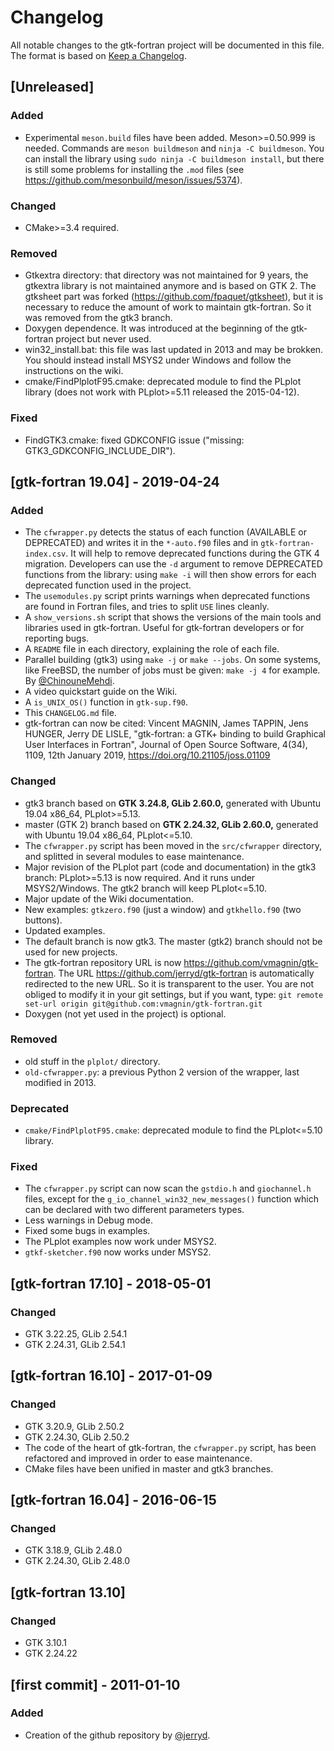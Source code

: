 # Changelog
All notable changes to the gtk-fortran project will be documented in this file.
The format is based on [Keep a Changelog](https://keepachangelog.com/en/1.0.0/).

## [Unreleased]
### Added
- Experimental `meson.build` files have been added. Meson>=0.50.999 is needed. Commands are `meson buildmeson` and `ninja -C buildmeson`. You can install the library using `sudo ninja -C buildmeson install`, but there is still some problems for installing the `.mod` files (see https://github.com/mesonbuild/meson/issues/5374). 

### Changed
- CMake>=3.4 required.

### Removed
- Gtkextra directory: that directory was not maintained for 9 years, the gtkextra library is not maintained anymore and is based on GTK 2. The gtksheet part was forked (https://github.com/fpaquet/gtksheet), but it is necessary to reduce the amount of work to maintain gtk-fortran. So it was removed from the gtk3 branch.
- Doxygen dependence. It was introduced at the beginning of the gtk-fortran project but never used.
- win32_install.bat: this file was last updated in 2013 and may be brokken. You should instead install MSYS2 under Windows and follow the instructions on the wiki.
- cmake/FindPlplotF95.cmake: deprecated module to find the PLplot library (does not work with PLplot>=5.11 released the 2015-04-12).

### Fixed
- FindGTK3.cmake: fixed GDKCONFIG issue ("missing: GTK3_GDKCONFIG_INCLUDE_DIR").


## [gtk-fortran 19.04] - 2019-04-24
### Added
- The `cfwrapper.py` detects the status of each function (AVAILABLE or DEPRECATED) and writes it in the `*-auto.f90` files and in `gtk-fortran-index.csv`. It will help to remove deprecated functions during the GTK 4 migration. Developers can use the `-d` argument to remove DEPRECATED functions from the library: using `make -i` will then show errors for each deprecated function used in the project.
- The `usemodules.py` script prints warnings when deprecated functions are found in Fortran files, and tries to split `USE` lines cleanly.
- A `show_versions.sh` script that shows the versions of the main tools and libraries used in gtk-fortran. Useful for gtk-fortran developers or for reporting bugs.
- A `README` file in each directory, explaining the role of each file.
- Parallel building (gtk3) using `make -j` or `make --jobs`. On some systems, like FreeBSD, the number of jobs must be given: `make -j 4` for example. By [@ChinouneMehdi](https://github.com/ChinouneMehdi).
- A video quickstart guide on the Wiki.
- A `is_UNIX_OS()` function in `gtk-sup.f90`.
- This `CHANGELOG.md` file.
- gtk-fortran can now be cited: Vincent MAGNIN, James TAPPIN, Jens HUNGER, Jerry DE LISLE, "gtk-fortran: a GTK+ binding to build Graphical User Interfaces in Fortran", Journal of Open Source Software, 4(34), 1109, 12th January 2019, https://doi.org/10.21105/joss.01109

### Changed
- gtk3 branch based on **GTK 3.24.8, GLib 2.60.0,** generated with Ubuntu 19.04 x86_64, PLplot>=5.13.
- master (GTK 2) branch based on **GTK 2.24.32, GLib 2.60.0,** generated with Ubuntu 19.04 x86_64, PLplot<=5.10.
- The `cfwrapper.py` script has been moved in the `src/cfwrapper` directory, and splitted
in several modules to ease maintenance.
- Major revision of the PLplot part (code and documentation) in the gtk3 branch: PLplot>=5.13 is now required. And it runs under MSYS2/Windows. The gtk2 branch will keep PLplot<=5.10.
- Major update of the Wiki documentation.
- New examples: `gtkzero.f90` (just a window) and `gtkhello.f90` (two buttons).
- Updated examples.
- The default branch is now gtk3. The master (gtk2) branch should not be used for new projects.
- The gtk-fortran repository URL is now https://github.com/vmagnin/gtk-fortran. The URL https://github.com/jerryd/gtk-fortran is automatically redirected to the new URL. So it is transparent to the user. You are not obliged to modify it in your git settings, but if you want, type: `git remote set-url origin git@github.com:vmagnin/gtk-fortran.git`
- Doxygen (not yet used in the project) is optional.

### Removed
- old stuff in the `plplot/` directory.
- `old-cfwrapper.py`: a previous Python 2 version of the wrapper, last modified in 2013.

### Deprecated
- `cmake/FindPlplotF95.cmake`: deprecated module to find the PLplot<=5.10 library.

### Fixed
- The `cfwrapper.py` script can now scan the `gstdio.h` and `giochannel.h` files, except for the `g_io_channel_win32_new_messages()` function which can be declared with two different parameters types.
- Less warnings in Debug mode.
- Fixed some bugs in examples.
- The PLplot examples now work under MSYS2.
- `gtkf-sketcher.f90` now works under MSYS2.


## [gtk-fortran 17.10] - 2018-05-01
### Changed
- GTK 3.22.25, GLib 2.54.1
- GTK 2.24.31, GLib 2.54.1

## [gtk-fortran 16.10] - 2017-01-09
### Changed
- GTK 3.20.9,  GLib 2.50.2
- GTK 2.24.30, GLib 2.50.2
- The code of the heart of gtk-fortran, the `cfwrapper.py` script, has been refactored and improved in order to ease maintenance. 
- CMake files have been unified in master and gtk3 branches.

## [gtk-fortran 16.04] - 2016-06-15
### Changed
- GTK 3.18.9,  GLib 2.48.0
- GTK 2.24.30, GLib 2.48.0

## [gtk-fortran 13.10]
### Changed
- GTK 3.10.1
- GTK 2.24.22

## [first commit] - 2011-01-10
### Added
- Creation of the github repository by [@jerryd](https://github.com/jerryd/).
